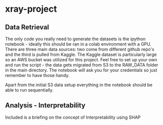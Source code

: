 # xray-project

## Data Retrieval
The only code you really need to generate the datasets is the ipython notebook - ideally this should be ran in a colab environment with a GPU.
There are three main data sources: two come from different github repo's and the third is pulled from Kaggle. The Kaggle dataset is particularly large so an 
AWS bucket was utilized for this project. Feel free to set up your own and run the script - the data gets migrated from S3 to the RAW_DATA folder in the main
directory. The notebook will ask you for your credentials so just remember to have those handy.

Apart from the initial S3 data setup everything in the notebook should be able to run sequentially.

## Analysis - Interpretability
Included is a briefing on the concept of Interpretability using SHAP

